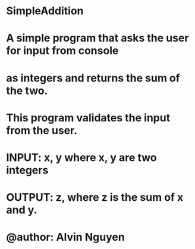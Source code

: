 # SimpleAddition

# A simple program that asks the user for input from console
# as integers and returns the sum of the two.
# This program validates the input from the user.
#
# INPUT: x, y where x, y are two integers
# OUTPUT: z, where z is the sum of x and y.
#
# @author: Alvin Nguyen
